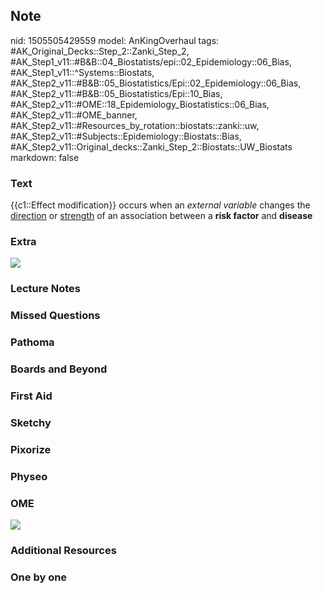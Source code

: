 ## Note
nid: 1505505429559
model: AnKingOverhaul
tags: #AK_Original_Decks::Step_2::Zanki_Step_2, #AK_Step1_v11::#B&B::04_Biostatists/epi::02_Epidemiology::06_Bias, #AK_Step1_v11::^Systems::Biostats, #AK_Step2_v11::#B&B::05_Biostatistics/Epi::02_Epidemiology::06_Bias, #AK_Step2_v11::#B&B::05_Biostatistics/Epi::10_Bias, #AK_Step2_v11::#OME::18_Epidemiology_Biostatistics::06_Bias, #AK_Step2_v11::#OME_banner, #AK_Step2_v11::#Resources_by_rotation::biostats::zanki::uw, #AK_Step2_v11::#Subjects::Epidemiology::Biostats::Bias, #AK_Step2_v11::Original_decks::Zanki_Step_2::Biostats::UW_Biostats
markdown: false

### Text
{{c1::Effect modification}} occurs when an <i>external variable</i>
changes the <u>direction</u> or <u>strength</u> of an association
between a <b>risk factor</b> and <b>disease</b>

### Extra
<div>
  <i><img src="subtle%20AF.png"></i>
</div>

### Lecture Notes


### Missed Questions


### Pathoma


### Boards and Beyond


### First Aid


### Sketchy


### Pixorize


### Physeo


### OME
<div class="ome-widget">
  <a href="https://onlinemeded.org?ref=anki"><img src=
  "_OME_AnkiFlashcards_General_3.png"></a>
</div>

### Additional Resources


### One by one

